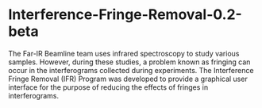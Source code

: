 # Interference-Fringe-Removal-0.2-beta
The Far-IR Beamline team uses infrared spectroscopy to study various samples. However, during these studies, a problem known as fringing can occur in the interferograms collected during experiments. The Interference Fringe Removal (IFR) Program was developed to provide a graphical user interface for the purpose of reducing the effects of fringes in interferograms.
